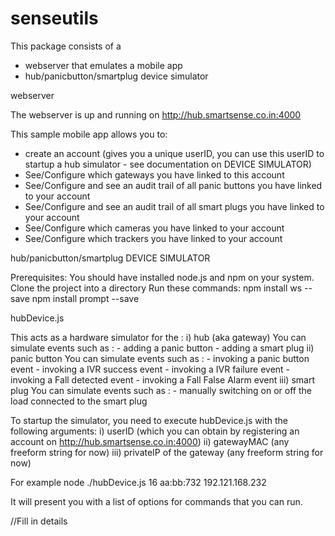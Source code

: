 # senseutils

This package consists of a 
- webserver that emulates a mobile app
- hub/panicbutton/smartplug device simulator

webserver

The webserver is up and running on http://hub.smartsense.co.in:4000

This sample mobile app allows you to:
- create an account (gives you a unique userID, you can use this userID to startup a hub simulator  - see documentation on DEVICE SIMULATOR)
- See/Configure which gateways you have linked to this account
- See/Configure and see an audit trail of all panic buttons you have linked to your account
- See/Configure and see an audit trail of all smart plugs you have linked to your account
- See/Configure which cameras you have linked to your account
- See/Configure which trackers you have linked to your account

hub/panicbutton/smartplug DEVICE SIMULATOR

Prerequisites:
You should have installed node.js and npm on your system. 
Clone the project into a directory
Run these commands:
npm install ws --save
npm install prompt --save

hubDevice.js

This acts as a hardware simulator for the :
i)   hub (aka gateway)
		You can simulate events such as : 
			- adding a panic button
			- adding a smart plug
ii)  panic button
		You can simulate events such as :
			- invoking a panic button event
			- invoking a IVR success event
			- invoking a IVR failure event
			- invoking a Fall detected event
			- invoking a Fall False Alarm event
iii) smart plug
		You can simulate events such as :
			- manually switching on or off the load connected to the smart plug
						
To startup the simulator, you need to execute hubDevice.js with the following arguments:
i)   userID (which you can obtain by registering an account on http://hub.smartsense.co.in:4000)
ii)  gatewayMAC (any freeform string for now)
iii) privateIP of the gateway (any freeform string for now)

For example
node ./hubDevice.js 16 aa:bb:732 192.121.168.232

It will present you with a list of options for commands that you can run.

//Fill in details
